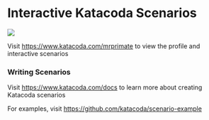 # Interactive Katacoda Scenarios

[![](http://shields.katacoda.com/katacoda/mrprimate/count.svg)](https://www.katacoda.com/mrprimate "Get your profile on Katacoda.com")

Visit https://www.katacoda.com/mrprimate to view the profile and interactive scenarios

### Writing Scenarios
Visit https://www.katacoda.com/docs to learn more about creating Katacoda scenarios

For examples, visit https://github.com/katacoda/scenario-example

